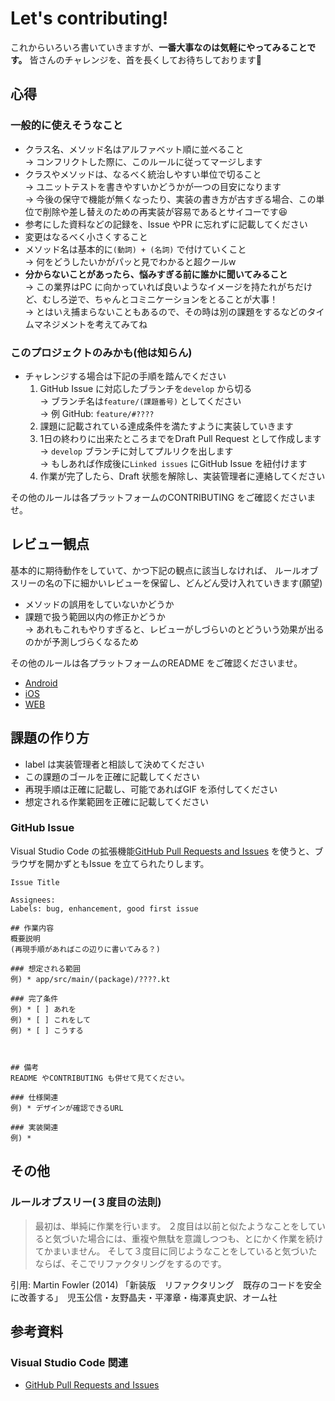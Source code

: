 # Let's contributing!
これからいろいろ書いていきますが、**一番大事なのは気軽にやってみることです。**
皆さんのチャレンジを、首を長くしてお待ちしております:bow:

## 心得
### 一般的に使えそうなこと
* クラス名、メソッド名はアルファベット順に並べること<br />
→ コンフリクトした際に、このルールに従ってマージします
* クラスやメソッドは、なるべく統治しやすい単位で切ること<br />
→ ユニットテストを書きやすいかどうかが一つの目安になります<br />
→ 今後の保守で機能が無くなったり、実装の書き方が古すぎる場合、この単位で削除や差し替えのための再実装が容易であるとサイコーです:laughing:
* 参考にした資料などの記録を、Issue やPR に忘れずに記載してください
* 変更はなるべく小さくすること
* メソッド名は基本的に```(動詞) + (名詞)``` で付けていくこと<br />
→ 何をどうしたいかがパッと見でわかると超クールw
* **分からないことがあったら、悩みすぎる前に誰かに聞いてみること**<br />
→ この業界はPC に向かっていれば良いようなイメージを持たれがちだけど、むしろ逆で、ちゃんとコミニケーションをとることが大事！<br />
→ とはいえ捕まらないこともあるので、その時は別の課題をするなどのタイムマネジメントを考えてみてね

### このプロジェクトのみかも(他は知らん)
* チャレンジする場合は下記の手順を踏んでください
    1. GitHub Issue に対応したブランチを```develop``` から切る<br />
    → ブランチ名は```feature/(課題番号)``` としてください<br />
    → 例 GitHub: ```feature/#????```
    2. 課題に記載されている達成条件を満たすように実装していきます
    3. 1日の終わりに出来たところまでをDraft Pull Request として作成します<br />
    → ```develop``` ブランチに対してプルリクを出します<br />
    → もしあれば作成後に```Linked issues``` にGitHub Issue を紐付けます
    4. 作業が完了したら、Draft 状態を解除し、実装管理者に連絡してください

その他のルールは各プラットフォームのCONTRIBUTING をご確認くださいませ。
<!--* [Android](./android/docs/CONTRIBUTING.md)-->
<!--* [iOS](./ios/docs/CONTRIBUTING.md)-->
<!--* [WEB](./webapp/docs/CONTRIBUTING.md)-->



## レビュー観点
基本的に期待動作をしていて、かつ下記の観点に該当しなければ、
ルールオブスリーの名の下に細かいレビューを保留し、どんどん受け入れていきます(願望)

* メソッドの誤用をしていないかどうか<br />
* 課題で扱う範囲以内の修正かどうか<br />
→ あれもこれもやりすぎると、レビューがしづらいのとどういう効果が出るのかが予測しづらくなるため

その他のルールは各プラットフォームのREADME をご確認くださいませ。
* [Android](./android/README.md)
* [iOS](./ios/README.md)
* [WEB](./webapp/README.md)



## 課題の作り方
* label は実装管理者と相談して決めてください
* この課題のゴールを正確に記載してください
* 再現手順は正確に記載し、可能であればGIF を添付してください
* 想定される作業範囲を正確に記載してください

### GitHub Issue
Visual Studio Code の拡張機能[GitHub Pull Requests and Issues] を使うと、ブラウザを開かずともIssue を立てられたりします。

```
Issue Title

Assignees:
Labels: bug, enhancement, good first issue

## 作業内容
概要説明
(再現手順があればこの辺りに書いてみる？)

### 想定される範囲
例) * app/src/main/(package)/????.kt

### 完了条件
例) * [ ] あれを
例) * [ ] これをして
例) * [ ] こうする



## 備考
README やCONTRIBUTING も併せて見てください。

### 仕様関連
例) * デザインが確認できるURL

### 実装関連
例) * 
```



## その他
### ルールオブスリー(３度目の法則)
> 最初は、単純に作業を行います。
> ２度目は以前と似たようなことをしていると気づいた場合には、重複や無駄を意識しつつも、とにかく作業を続けてかまいません。
> そして３度目に同じようなことをしていると気づいたならば、そこでリファクタリングをするのです。

引用: Martin Fowler (2014) 「新装版　リファクタリング　既存のコードを安全に改善する」　児玉公信・友野晶夫・平澤章・梅澤真史訳、オーム社



## 参考資料
### Visual Studio Code 関連
* [GitHub Pull Requests and Issues]



[GitHub Pull Requests and Issues]: https://marketplace.visualstudio.com/items?itemName=GitHub.vscode-pull-request-github
